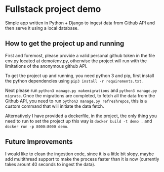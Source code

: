 # Fullstack project demo

Simple app written in Python + Django to ingest data from Github API and then serve it using a local database.

## How to get the project up and running

First and foremost, please provide a valid personal github token in the file env.py located at demo/env.py, otherwise the project will run with the limitations of the anonymous github API.

To get the project up and running, you need python 3 and pip, first install the python dependencies using `pip3 install -r requirements.txt`.

Next please run `python3 manage.py makemigrations` and `python3 manage.py migrate`. Once the migrations are completed, to fetch all the data from the Github API, you need to run `python3 manage.py refreshrepos`, this is a custom command that will initiate the data fetch.

Alternatively I have provided a dockerfile, in the project, the only thing you need to run to set the project up this way is `docker build -t demo .` and `docker run -p 8000:8000 demo`. 

## Future Improvements
I would like to clean the ingestion code, since it is a little bit slopy, maybe add multithread support to make the process faster than it is now (currently takes arount 40 seconds to ingest the data).

